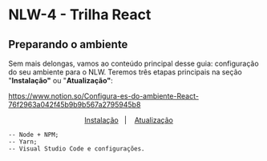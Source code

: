 # NLW-4 - Trilha React

## Preparando o ambiente

Sem mais delongas, vamos ao conteúdo principal desse guia: configuração do seu ambiente para o NLW. 
Teremos três etapas principais na seção "**Instalação"** ou "**Atualização"**:

https://www.notion.so/Configura-es-do-ambiente-React-76f2963a042f45b9b9b567a2795945b8

<p align="center">
  <a href="README/README-NEW-INSTALL.md">Instalação</a>&nbsp;&nbsp;&nbsp;|&nbsp;&nbsp;&nbsp;
  <a href="README-UPD-INSTALL.md">Atualização</a>&nbsp;&nbsp;&nbsp;&nbsp;&nbsp;&nbsp;
</p>


    -- Node + NPM;
    -- Yarn;
    -- Visual Studio Code e configurações.





